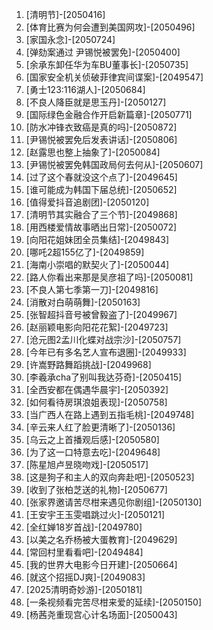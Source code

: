 
1. [清明节]-[2050416]
1. [体育比赛为何会遭到美国网攻]-[2050496]
1. [家国永念]-[2050724]
1. [弹劾案通过 尹锡悦被罢免]-[2050400]
1. [余承东卸任华为车BU董事长]-[2050735]
1. [国家安全机关侦破菲律宾间谍案]-[2049547]
1. [勇士123:116湖人]-[2050684]
1. [不良人降臣就是思玉丹]-[2050127]
1. [国际绿色金融合作开启新篇章]-[2050771]
1. [防水冲锋衣致癌是真的吗]-[2050872]
1. [尹锡悦被罢免后发表讲话]-[2050806]
1. [赵露思也整上抽象了]-[2050084]
1. [尹锡悦被罢免韩国政局何去何从]-[2050607]
1. [过了这个春就没这个点了]-[2049645]
1. [谁可能成为韩国下届总统]-[2050652]
1. [值得爱抖音追剧团]-[2050120]
1. [清明节其实融合了三个节]-[2049868]
1. [用西楼爱情故事晒出日常]-[2050072]
1. [向阳花姐妹团全员集结]-[2049843]
1. [哪吒2超155亿了]-[2049859]
1. [海南小崇唱的默契火了]-[2050044]
1. [路人你看出来那是吴彦祖了吗]-[2050081]
1. [不良人第七季第一刀]-[2049816]
1. [消散对白萌萌舞]-[2050163]
1. [张智超抖音号被曾毅盗了]-[2049967]
1. [赵丽颖电影向阳花花絮]-[2049723]
1. [沧元图2孟川化蝶对战宗沙]-[2050757]
1. [今年已有多名艺人宣布退圈]-[2049933]
1. [许嵩野路舞蹈挑战]-[2049968]
1. [李羲承cha了别叫我达芬奇]-[2050415]
1. [全西安都在偶遇华晨宇]-[2050392]
1. [如何看待房琪浪姐表现]-[2050758]
1. [当广西人在路上遇到五指毛桃]-[2049748]
1. [辛云来人红了脸更清晰了]-[2050136]
1. [乌云之上首播观后感]-[2050580]
1. [为了这一口特意去吃]-[2049648]
1. [陈星旭卢昱晓吻戏]-[2050517]
1. [这是狗子和主人的双向奔赴吧]-[2050523]
1. [收到了张柏芝送的礼物]-[2050677]
1. [张家界邀请苦尽柑来遇见你剧组]-[2050130]
1. [王安宇王玉雯唱跳过火]-[2050121]
1. [全红婵18岁首战]-[2049780]
1. [以美之名乔杨被大蛋教育]-[2049629]
1. [常回村里看看吧]-[2049484]
1. [我的世界大电影今日开建]-[2050664]
1. [就这个招摇DJ爽]-[2049083]
1. [2025清明奇妙游]-[2050181]
1. [一条视频看完苦尽柑来爱的延续]-[2050150]
1. [杨茜尧重现宫心计名场面]-[2050043]